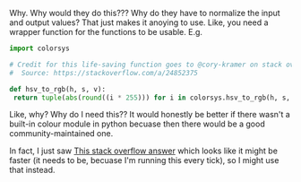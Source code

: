 Why.
Why would they do this???
Why do they have to normalize the input and output values?
That just makes it anoying to use.
Like, you need a wrapper function for the functions to be usable.
E.g.
```python
import colorsys

# Credit for this life-saving function goes to @cory-kramer on stack overflow.
#  Source: https://stackoverflow.com/a/24852375

def hsv_to_rgb(h, s, v):
 return tuple(abs(round((i * 255))) for i in colorsys.hsv_to_rgb(h, s, v))
```
Like, why?
Why do I need this??
It would honestly be better if there wasn't a built-in colour module in python becuase then there would be a good community-maintained one.

In fact, I just saw [This stack overflow answer](https://stackoverflow.com/a/26856771) which looks like it might be faster (it needs to be, becuase I'm running this every tick), so I might use that instead.